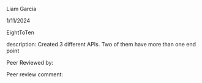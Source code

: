Liam Garcia

1/11/2024

EightToTen

description: Created 3 different APIs. Two of them have more than one end point

Peer Reviewed by:

Peer review comment: